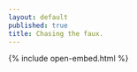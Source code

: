 ```yaml
---
layout: default
published: true
title: Chasing the faux.
---
```

{% include open-embed.html %}

<div id="horizontal-waterfull"></div>
  
<div id="myModal" class="modal">
  <!--<span class="close">×</span>-->
  <img class="modal-content img-responsive-height center-block" id="modal-image" style="width: auto; max-width:150%"/>
  <div id="caption" style="font-weight: 600"></div>
</div>

<script>

function openModal(obj) {
    document.getElementById('myModal').style.display = 'block';
    var imgsrc = obj.getAttribute('src');
    var imgalt = obj.getAttribute('alt');
    var modal = document.getElementById('myModal');
    var modalImg = document.getElementById("modal-image");
    var captionText = document.getElementById("caption");
    modalImg.src = imgsrc;
    modalImg.alt =　imgalt;
    captionText.innerHTML = imgalt;
    modal.onclick = function(){
    modal.style.display = "none";
    }
}
</script>

<script src="./imageLayout.js"></script>
<script>
const images = [
{
  src: './image/1.jpg',
  alt: '国立新美術館｜東京',
  width: 667,
  height: 1000
}, 
{
  src: './image/2.jpg',
  alt: '美らSUNビーチ｜豊見城',
  width: 1462,
  height: 540
}, 
{
  src: './image/6.jpg',
  alt: '品川駅｜東京',
  width: 1462,
  height: 540
},  
{
  src: './image/3.jpg',
  alt: '品川シーズンテラス｜東京',
  width: 1000,
  height: 656  
},
{
  src: './image/4.jpg',
  alt: '高輪橋架道橋下区道｜東京',
  width: 667,
  height: 1000
},   
{
  src: './image/5.jpg',
  alt: '首都圏外郭放水路｜春日部',
  width: 1463,
  height: 540
},  
{
  src: './image/2019-11-04-013038.jpg',
  alt: '六本木ヒルズ｜東京',
  width: 480,
  height: 270
},
{
  src: './image/2019-11-04-033403.jpg',
  alt: '六本木ヒルズ｜東京',
  width: 480,
  height: 270
},
{
  src: './image/2019-11-04-195519.jpg',
  alt: '六本木ヒルズ｜東京',
  width: 480,
  height: 270
},
{
  src: './image/2019-10-29-014202.jpg',
  alt: '六本木ヒルズ｜東京',
  width: 480,
  height: 270
}]
const $box = document.getElementById('horizontal-waterfull')
const layout = new ImagesLayout(images, $box.clientWidth, 2)
layout.completedImages.forEach(item => {
  let $imageBox = document.createElement('div')
  $imageBox.setAttribute('class', 'image-box')
  $imageBox.style.width = item.width + 'px'
  $imageBox.style.height = item.height + 'px'
  let $imagecell = document.createElement('a')
  let $image = document.createElement('img')
  $image.setAttribute('onclick', 'openModal(this)')
  $image.setAttribute('src', item.src)
  $imagecell.appendChild($image)
  $imageBox.appendChild($imagecell)
  $box.appendChild($imageBox)
})
var resizeTimer = null;
$(window).bind('resize', function () {
    if (resizeTimer) clearTimeout(resizeTimer);
    resizeTimer = setTimeout(function () {
        const $box = document.getElementById('horizontal-waterfull');
        document.getElementById('horizontal-waterfull').innerHTML = "";
        const layout = new ImagesLayout(images, $box.clientWidth, 2);
        layout.completedImages.forEach(item => {
          let $imageBox = document.createElement('div')
          $imageBox.setAttribute('class', 'image-box')
          $imageBox.style.width = item.width + 'px'
          $imageBox.style.height = item.height + 'px'
          let $imgmodal = document.createElement('div')
          $imgmodal.setAttribute('class', 'modal hide')
          let $modaltext=document.createTextNode("test");
          $imgmodal.appendChild($modaltext)
          let $imagecell = document.createElement('a')
          let $image = document.createElement('img')
          $image.setAttribute('onclick', 'openModal(this)')
          $image.setAttribute('src', item.src)
          $image.setAttribute('alt', item.alt)
          $imagecell.appendChild($image)
          $imageBox.appendChild($imagecell)
          $imageBox.appendChild($imgmodal)
          $box.appendChild($imageBox)
        });
    }, 300);
}); 
</script>
